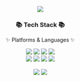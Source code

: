 <div align=center>
	<img src="https://capsule-render.vercel.app/api?type=waving&color=auto&height=200&section=header&text=Sanghyeon%20Github&fontSize=90" />	
</div>
<div align=center>
	<h3>📚 Tech Stack 📚</h3>
	<p>✨ Platforms & Languages ✨</p>
</div>
<div align="center">
	<img src="https://img.shields.io/badge/HTML5-E34F26?style=flat&logo=HTML5&logoColor=white" />
	<img src="https://img.shields.io/badge/CSS3-1572B6?style=flat&logo=CSS3&logoColor=white" />
	<img src="https://img.shields.io/badge/JavaScript-F7DF1E?style=flat&logo=JavaScript&logoColor=white" />
  	<img src="https://img.shields.io/badge/TypeScript-3178C6?style=flat&logo=TypeScript&logoColor=white" />
	<br/>
   	<img src="https://img.shields.io/badge/Next.js-000000?style=flat&logo=Next.jslogoColor=white" />
	<img src="https://img.shields.io/badge/React-61DAFB?style=flat&logo=React&logoColor=white" />
    	<img src="https://img.shields.io/badge/styled_components-DB7093?style=flat&logo=styled-components&logoColor=white" />
     	<img src="https://img.shields.io/badge/Vercel-000000?style=flat&logo=Vercel&logoColor=white" />
</div>
<div align=center>
	<br>
<img src="https://github-readme-stats.vercel.app/api/top-langs/?username=tlstkdgus&layout=compact">
<img src="https://github-readme-stats.vercel.app/api?username=tlstkdgus&show_icons=true">
</div>
